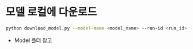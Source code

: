 # 모델 로컬에 다운로드

```bash
python download_model.py --model-name <model_name> --run-id <run_id>
```

- Model 폴더 참고
